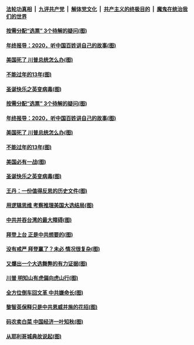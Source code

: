 

####  [法轮功真相](../../../../basic/blob/master/README.md?t=12280031) &nbsp;|&nbsp; [九评共产党](../../../../9ping.md/blob/master/README.md?t=12280031) &nbsp;|&nbsp; [解体党文化](../../../../jtdwh.md/blob/master/README.md?t=12280031)  &nbsp;|&nbsp; [共产主义的终极目的](../../../../gczydzjmd.md/blob/master/README.md?t=12280031) &nbsp;|&nbsp; [魔鬼在统治我们的世界](../../../../mgztzwmdsj.md/blob/master/README.md?t=12280031) 

#### [按需分配“选票” 3个待解的疑问(图)](../pages/p4/957193.md?t=12280031) 


#### [年终报导：2020，听中国百姓讲自己的故事(图)](../pages/p4/957144.md?t=12280031) 

#### [美国死了 川普总统怎么办(图)](../pages/p4/956987.md?t=12280031) 

#### [不能过年的13年(图)](../pages/p4/957105.md?t=12280031) 

#### [圣诞快乐之英变病毒(图)](../pages/p4/957132.md?t=12280031) 

#### [按需分配“选票” 3个待解的疑问(图)](../pages/p4/957193.md?t=12280031) 


#### [年终报导：2020，听中国百姓讲自己的故事(图)](../pages/p4/957144.md?t=12280031) 

#### [美国死了 川普总统怎么办(图)](../pages/p4/956987.md?t=12280031) 

#### [不能过年的13年(图)](../pages/p4/957105.md?t=12280031) 

#### [美国必有一战(图)](../pages/p4/957154.md?t=12280031) 

#### [圣诞快乐之英变病毒(图)](../pages/p4/957132.md?t=12280031) 


#### [王丹：一份值得反思的历史文件(图)](../pages/p4/957037.md?t=12280031) 

#### [用逻辑思维 考察推理美国大选结局(图)](../pages/p4/957039.md?t=12280031) 

#### [中共并吞台湾的最大障碍(图)](../pages/p4/957035.md?t=12280031) 

#### [拜登上台 正是中共想要的(图)](../pages/p4/957036.md?t=12280031) 

#### [没有戒严 拜登赢了？未必 情况很复杂(图)](../pages/p4/956528.md?t=12280031) 

#### [又爆出一个大选舞弊的有力证据(图)](../pages/p4/957040.md?t=12280031) 

#### [川普 明知山有虎偏向虎山行(图)](../pages/p4/957030.md?t=12280031) 


#### [全方位倒车回文革 中共嫌命长(图)](../pages/p4/956965.md?t=12280031) 

#### [黎智英保释只是中共恩威并施的花招(图)](../pages/p4/956962.md?t=12280031) 

#### [码农卖白菜 中国经济一叶知秋(图)](../pages/p4/956946.md?t=12280031) 

#### [从耶利哥城典故说起(图)](../pages/p4/956956.md?t=12280031) 

